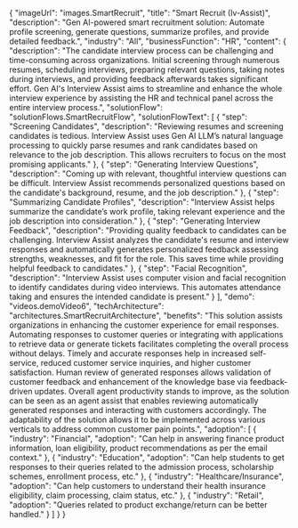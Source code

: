 {
  "imageUrl": "images.SmartRecruit",
  "title": "Smart Recruit (Iv-Assist)",
  "description": "Gen AI-powered smart recruitment solution: Automate profile screening, generate questions, summarize profiles, and provide detailed feedback.",
  "industry": "All",
  "businessFunction": "HR",
  "content": {
    "description": "The candidate interview process can be challenging and time-consuming across organizations. Initial screening through numerous resumes, scheduling interviews, preparing relevant questions, taking notes during interviews, and providing feedback afterwards takes significant effort. Gen AI's Interview Assist aims to streamline and enhance the whole interview experience by assisting the HR and technical panel across the entire interview process.",
    "solutionFlow": "solutionFlows.SmartRecruitFlow",
    "solutionFlowText": [
      {
        "step": "Screening Candidates",
        "description": "Reviewing resumes and screening candidates is tedious. Interview Assist uses Gen AI LLM’s natural language processing to quickly parse resumes and rank candidates based on relevance to the job description. This allows recruiters to focus on the most promising applicants."
      },
      {
        "step": "Generating Interview Questions",
        "description": "Coming up with relevant, thoughtful interview questions can be difficult. Interview Assist recommends personalized questions based on the candidate's background, resume, and the job description."
      },
      {
        "step": "Summarizing Candidate Profiles",
        "description": "Interview Assist helps summarize the candidate’s work profile, taking relevant experience and the job description into consideration."
      },
      {
        "step": "Generating Interview Feedback",
        "description": "Providing quality feedback to candidates can be challenging. Interview Assist analyzes the candidate's resume and interview responses and automatically generates personalized feedback assessing strengths, weaknesses, and fit for the role. This saves time while providing helpful feedback to candidates."
      },
      {
        "step": "Facial Recognition",
        "description": "Interview Assist uses computer vision and facial recognition to identify candidates during video interviews. This automates attendance taking and ensures the intended candidate is present."
      }
    ],
    "demo": "videos.demoVideo6",
    "techArchitecture": "architectures.SmartRecruitArchitecture",
    "benefits": "This solution assists organizations in enhancing the customer experience for email responses. Automating responses to customer queries or integrating with applications to retrieve data or generate tickets facilitates completing the overall process without delays. Timely and accurate responses help in increased self-service, reduced customer service inquiries, and higher customer satisfaction. Human review of generated responses allows validation of customer feedback and enhancement of the knowledge base via feedback-driven updates. Overall agent productivity stands to improve, as the solution can be seen as an agent assist that enables reviewing automatically generated responses and interacting with customers accordingly. The adaptability of the solution allows it to be implemented across various verticals to address common customer pain points.",
    "adoption": [
      {
        "industry": "Financial",
        "adoption": "Can help in answering finance product information, loan eligibility, product recommendations as per the email context."
      },
      {
        "industry": "Education",
        "adoption": "Can help students to get responses to their queries related to the admission process, scholarship schemes, enrollment process, etc."
      },
      {
        "industry": "Healthcare/Insurance",
        "adoption": "Can help customers to understand their health insurance eligibility, claim processing, claim status, etc."
      },
      {
        "industry": "Retail",
        "adoption": "Queries related to product exchange/return can be better handled."
      }
    ]
  }
}
